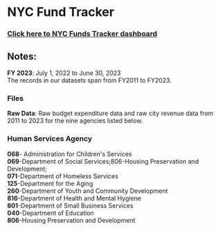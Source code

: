 # NYC Fund Tracker

### [Click here to NYC Funds Tracker dashboard]( https://public.tableau.com/app/profile/fpwa/viz/NYCFundsTracker_16952193064350/main2?publish=yes)

## Notes:
**FY 2023**: July 1, 2022 to June 30, 2023\
The records in our datasets span from FY2011 to FY2023.
### Files
**Raw Data**: Raw budget expenditure data and raw city revenue data from 2011 to 2023 for the nine agencies listed below.

### Human Services Agency
**068**- Administration for Children's Services\
**069**-Department of Social Services;806-Housing Preservation and Development;\
**071**-Department of Homeless Services\
**125**-Department for the Aging\
**260**-Department of Youth and Community Development\
**816**-Department of Health and Mental Hygiene\
**801**-Department of Small Business Services\
**040**-Department of Education\
**806**-Housing Preservation and Development
